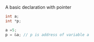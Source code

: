 A basic declaration with pointer

`````c
int a;
int *p;

a =5;
p = &a; // p is address of variable a
`````
